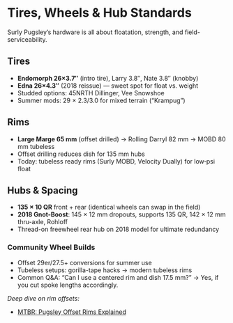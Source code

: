 # Tires, Wheels & Hub Standards

Surly Pugsley’s hardware is all about floatation, strength, and field-serviceability.

## Tires
- **Endomorph 26×3.7″** (intro tire), Larry 3.8″, Nate 3.8″ (knobby)  
- **Edna 26×4.3″** (2018 reissue) — sweet spot for float vs. weight  
- Studded options: 45NRTH Dillinger, Vee Snowshoe  
- Summer mods: 29 × 2.3/3.0 for mixed terrain (“Krampug”)

## Rims
- **Large Marge 65 mm** (offset drilled) → Rolling Darryl 82 mm → MOBD 80 mm tubeless  
- Offset drilling reduces dish for 135 mm hubs  
- Today: tubeless ready rims (Surly MOBD, Velocity Dually) for low‐psi float

## Hubs & Spacing
- **135 × 10 QR** front + rear (identical wheels can swap in the field)  
- **2018 Gnot-Boost**: 145 × 12 mm dropouts, supports 135 QR, 142 × 12 mm thru-axle, Rohloff  
- Thread-on freewheel rear hub on 2018 model for ultimate redundancy

### Community Wheel Builds
- Offset 29er/27.5+ conversions for summer use  
- Tubeless setups: gorilla-tape hacks → modern tubeless rims  
- Common Q&A: “Can I use a centered rim and dish 17.5 mm?” → Yes, if you cut spoke lengths accordingly.

_Deep dive on rim offsets:_  
- [MTBR: Pugsley Offset Rims Explained](https://www.mtbr.com/threads/pugsley-offset-rims.123456/)
